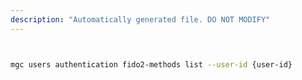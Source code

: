 ```yaml
---
description: "Automatically generated file. DO NOT MODIFY"
---
```


```bash


mgc users authentication fido2-methods list --user-id {user-id}

```